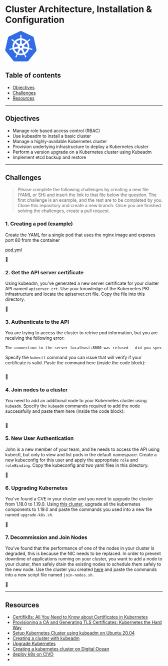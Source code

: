 # Cluster Architecture, Installation & Configuration

<img src="https://github.com/kubernetes/kubernetes/raw/master/logo/logo.png" width="100">

## Table of contents

- [Objectives](#objectives)
- [Challenges](#challenges)
- [Resources](#resources)

---

## Objectives
* Manage role based access control (RBAC)
* Use kubeadm to install a basic cluster
* Manage a highly-available Kubernetes cluster
* Provision underlying infrastructure to deploy a Kubernetes cluster
* Perform a version upgrade on a Kubernetes cluster using Kubeadm
* Implement etcd backup and restore

---

## Challenges

> Please complete the following challenges by creating a new file (YAML or SH) and insert the link to that file below the question. The first challenge is an example, and the rest are to be completed by you. Clone this repository and create a new branch. Once you are finished solving the challenges, create a pull request.

### 1. Creating a pod (example)
Create the YAML for a single pod that uses the nginx image and exposes port 80 from the container

[pod.yml](https://github.com/chadmcrowell/cka/blob/main/01-cluster-architecture/pod.yml)

🔹

### 2. Get the API server certificate
Using kubeadm, you've generated a new server certificate for your cluster API named `apiserver.crt`. Use your knowledge of the Kubernetes PKI infrastructure and locate the apiserver.crt file. Copy the file into this directory.

🔹

### 3. Authenticate to the API
You are trying to access the cluster to retrive pod information, but you are receiving the following error:
```bash
The connection to the server localhost:8080 was refused - did you specify the right host or port?
```
Specify the `kubectl` command you can issue that will verify if your certificate is valid. Paste the command here (inside the code block):

```bash

```

🔹

### 4. Join nodes to a cluster
You need to add an additional node to your Kubernetes cluster using `kubeadm`. Specify the `kubeadm` commands required to add the node successfully and paste them here (inside the code block):

```bash

```

🔹

### 5. New User Authentication
John is a new member of your team, and he needs to access the API using kubectl, but only to view and list pods in the default namespace. Create a new kubeconfig for this user and apply the appropriate `role` and `roleBinding`. Copy the kubeconfig and two yaml files in this directory.


🔹

### 6. Upgrading Kubernetes
You've found a CVE in your cluster and you need to upgrade the cluster from 1.18.0 to 1.19.0. Using [this cluster](https://www.katacoda.com/courses/kubernetes/playground), upgrade all the kubernetes components to 1.19.0 and paste the commands you used into a new file named `upgrade-k8s.sh`.

🔹

### 7. Decommission and Join Nodes
You've found that the performance of one of the nodes in your cluster is degraded, this is because the NIC needs to be replaced. In order to prevent downtime of applications running on your cluster, you want to add a node to your cluster, then safely drain the existing nodes to schedule them safely to the new node. Use the cluster you created [here](https://github.com/chadmcrowell/cka/tree/main/00-prerequisites) and paste the commands into a new script file named `join-nodes.sh`. 

🔹

---

## Resources

- [Certifik8s: All You Need to Know about Certificates in Kubernetes](https://youtu.be/gXz4cq3PKdg)
- [Provisioning a CA and Generating TLS Certificates: Kubernetes the Hard Way](https://github.com/kelseyhightower/kubernetes-the-hard-way/blob/master/docs/04-certificate-authority.md)
- [Setup Kubernetes Cluster using kubeadm on Ubuntu 20.04](https://youtu.be/mMmxMoprxiY)
- [Creating a cluster with kubeadm](https://kubernetes.io/docs/setup/production-environment/tools/kubeadm/create-cluster-kubeadm/)
- [Upgrade Kubernetes](https://youtu.be/_Z_n5jw9cUg)
- [Creating a kubernetes cluster on Digital Ocean](https://youtu.be/glFE28QT1HI?t=702)
- [deploy k8s on CIVO](https://www.civo.com/?utm_source=google&utm_medium=googleads&utm_campaign=googleadsPureBrandWorld&keyword=civo&gclid=CjwKCAjwoP6LBhBlEiwAvCcthLsoFdB1ZlX4qZj2UW4hc-RpZY3SBB9lsfN9UPWlfiK3AydfRQpDhxoCrVQQAvD_BwE)
- 